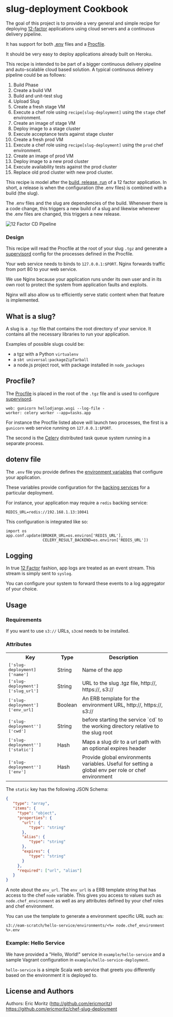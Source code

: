 # slug-deployment Cookbook

The goal of this project is to provide a very general and simple
recipe for deploying [12-factor](http://12factor.net/) applications
using cloud servers and a continuous delivery pipeline.

It has support for both [.env](https://github.com/bkeepers/dotenv)
files and a [Procfile](https://devcenter.heroku.com/articles/procfile).

It should be very easy to deploy applications already built on Heroku.

This recipe is intended to be part of a bigger continuous delivery
pipeline and auto-scalable cloud based solution.  A typical continuous
delivery pipeline could be as follows:

1. Build Phase
  1. Create a build VM
  2. Build and unit-test slug
  3. Upload Slug
2. Create a fresh stage VM
  1. Execute a chef role using `recipe[slug-deployment]` using the
     `stage` chef environment.
  2. Create an image of stage VM
  3. Deploy image to a stage cluster
  4. Execute acceptance tests against stage cluster
3. Create a fresh prod VM
  1. Execute a chef role using `recipe[slug-deployment]` using the
     `prod` chef environment.
  2. Create an image of prod VM
  3. Deploy image to a new prod cluster
  4. Execute availability tests against the prod cluster
  5. Replace old prod cluster with new prod cluster.

This recipe is model after the
[build, release, run](http://12factor.net/build-release-run) of a 12
factor application.  In short, a release is when the configuration
(the .env files) is combined with a build (the slug).

The .env files and the slug are dependencies of the build.  Whenever
there is a code change, this triggers a new build of a slug and
likewise whenever the .env files are changed, this triggers a new
release.

![12 Factor CD Pipeline](https://raw.githubusercontent.com/ericmoritz/chef-slug-deployment/master/docs/static/12_factor_cd.png)

### Design

This recipe will read the Procfile at the root of your slug `.tgz` and
generate a [supervisord](http://supervisord.org/) config for the
processes defined in the Procfile.

Your web service needs to binds to `127.0.0.1:$PORT`.  Nginx forwards
traffic from port 80 to your web service.

We use Nginx because your application runs under its own user and in
its own root to protect the system from application faults and
exploits.

Nginx will also allow us to efficiently serve static content when that
feature is implemented.

## What is a slug?

A slug is a `.tgz` file that contains the root directory of your
service. It contains all the necessary libraries to run your application.

Examples of possible slugs could be:

 * a tgz with a Python `virtualenv`
 * a `sbt universal:packageZipTarball` 
 * a node.js project root, with package installed in `node_packages`

## Procfile?

The [Procfile](https://devcenter.heroku.com/articles/procfile) is
placed in the root of the `.tgz` file and is used to configure
[supervisord](http://supervisord.org/).

```
web: gunicorn hellodjango.wsgi --log-file -
worker: celery worker --app=tasks.app
```

For instance the Procfile listed above will launch two processes, the
first is a `gunicorn` web service running on `127.0.0.1:$PORT`.

The second is the [Celery](http://www.celeryproject.org/) distributed
task queue system running in a separate process.

## dotenv file

The `.env` file you provide defines the [environment variables](http://12factor.net/config) that
configure your application. 

These variables provide configuration for the
[backing services](http://12factor.net/backing-services) for a
particular deployment.

For instance, your application may require a `redis` backing service:

```
REDIS_URL=redis://192.168.1.13:10041
```

This configuration is integrated like so:

```
import os
app.conf.update(BROKER_URL=os.environ['REDIS_URL'],
                CELERY_RESULT_BACKEND=os.environ['REDIS_URL'])
```

## Logging

In true [12 Factor](http://12factor.net/logs) fashion, app logs are
treated as an event stream.  This stream is simply sent to `syslog`.

You can configure your system to forward these events to a log
aggregator of your choice.

## Usage

### Requirements

If you want to use `s3://` URLs, `s3cmd` needs to be installed.

### Attributes

<table>
  <tr>
    <th>Key</th>
    <th>Type</th>
    <th>Description</th>
  </tr>
  <tr>
    <td><tt>['slug-deployment]['name']</tt></td>
    <td>String</td>
    <td>Name of the app</td>
  </tr>
  <tr>
    <td><tt>['slug-deployment']['slug_url']</tt></td>
    <td>String</td>
    <td>URL to the slug .tgz file, http://, https://, s3://</td>
  </tr>
  <tr>
    <td><tt>['slug-deployment']['env_url]</tt></td>
    <td>Boolean</td>
    <td>An ERB template for the environment URL, http://, https://, s3://</td>
  </tr>
  <tr>
    <td><tt>['slug-deployment'']['cwd']</tt></td>
    <td>String</td>
    <td>before starting the service `cd` to the working directory relative to the slug root</td>
  </tr>
  <tr>
    <td><tt>['slug-deployment'']['static']</tt></td>
    <td>Hash</td>
    <td>Maps a slug dir to a url path with an optional expires <http://nginx.org/en/docs/http/ngx_http_headers_module.html#expires> header
    </td>
  </tr>

  <tr>
    <td><tt>['slug-deployment'']['env']</tt></td>
    <td>Hash</td>
    <td>Provide global environments variables. Useful for setting a global env per role or chef environment
    </td>
  </tr>

</table>

The `static` key has the following JSON Schema:

```json
{
   "type": "array",
   "items": {
     "type": "object",
	 "properties": {
	   "url": {
	      "type": "string"
       },
	   "alias": {
	      "type": "string"
	   },
	   "expires": {
	      "type": "string"
	   }
	 },
	 "required": ["url", "alias"]
   }
}
```



A note about the `env_url`.  The `env_url` is a ERB template string
that has access to the chef `node` variable.  This gives you access to
values such as `node.chef_environment` as well as any attributes
defined by your chef roles and chef environment.

You can use the template to generate a environment specific URL such as:

```
s3://eam-scratch/hello-service/environments/<%= node.chef_environment %>.env
```

### Example: Hello Service

We have provided a "Hello, World!" service in `example/hello-service`
and a sample Vagrant configuration in
`example/hello-service-deployment`.

`hello-service` is a simple Scala web service that greets you
differently based on the environment it is deployed to.

## License and Authors

Authors: Eric Moritz (http://github.com/ericmoritz)
https://github.com/ericmoritz/chef-slug-deployment

